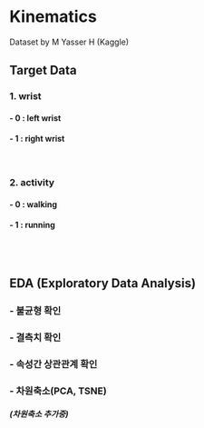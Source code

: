 # Kinematics
Dataset by M Yasser H (Kaggle)



## Target Data

### 1. wrist
#### - 0 : left wrist
#### - 1 : right wrist

</br>

### 2. activity
#### - 0 : walking
#### - 1 : running

</br>

</br>

## EDA (Exploratory Data Analysis)
### - 불균형 확인
### - 결측치 확인
### - 속성간 상관관계 확인
### - 차원축소(PCA, TSNE)
##### (차원축소 추가중)

